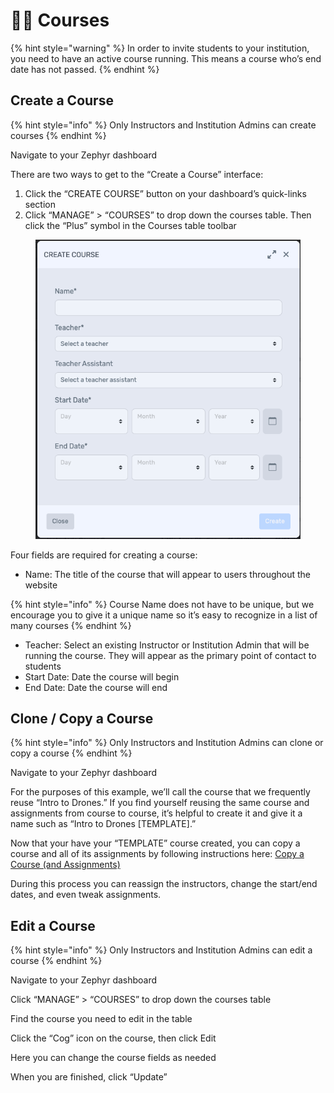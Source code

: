 # 🧑‍🎓 Courses

{% hint style="warning" %}
In order to invite students to your institution, you need to have an active course running. This means a course who’s end date has not passed.
{% endhint %}

## Create a Course

{% hint style="info" %}
Only Instructors and Institution Admins can create courses
{% endhint %}

Navigate to your Zephyr dashboard

There are two ways to get to the “Create a Course” interface:

1. Click the “CREATE COURSE” button on your dashboard’s quick-links section
2. Click “MANAGE” > “COURSES” to drop down the courses table. Then click the “Plus” symbol in the Courses table toolbar

<figure><img src="../.gitbook/assets/image (7) (1) (1) (1) (1).png" alt=""><figcaption></figcaption></figure>

Four fields are required for creating a course:

* Name: The title of the course that will appear to users throughout the website

{% hint style="info" %}
Course Name does not have to be unique, but we encourage you to give it a unique name so it’s easy to recognize in a list of many courses
{% endhint %}

* Teacher: Select an existing Instructor or Institution Admin that will be running the course. They will appear as the primary point of contact to students
* Start Date: Date the course will begin
* End Date: Date the course will end

## Clone / Copy a Course

{% hint style="info" %}
Only Instructors and Institution Admins can clone or copy a course
{% endhint %}

Navigate to your Zephyr dashboard

For the purposes of this example, we’ll call the course that we frequently reuse “Intro to Drones.” If you find yourself reusing the same course and assignments from course to course, it’s helpful to create it and give it a name such as “Intro to Drones \[TEMPLATE].”

Now that your have your “TEMPLATE” course created, you can copy a course and all of its assignments by following instructions here: [Copy a Course (and Assignments)](https://littlearms.atlassian.net/wiki/spaces/ZW/pages/2430664707)

During this process you can reassign the instructors, change the start/end dates, and even tweak assignments.

## Edit a Course

{% hint style="info" %}
Only Instructors and Institution Admins can edit a course
{% endhint %}

Navigate to your Zephyr dashboard

Click “MANAGE” > “COURSES” to drop down the courses table

Find the course you need to edit in the table

Click the “Cog” icon on the course, then click Edit

Here you can change the course fields as needed

When you are finished, click “Update”
